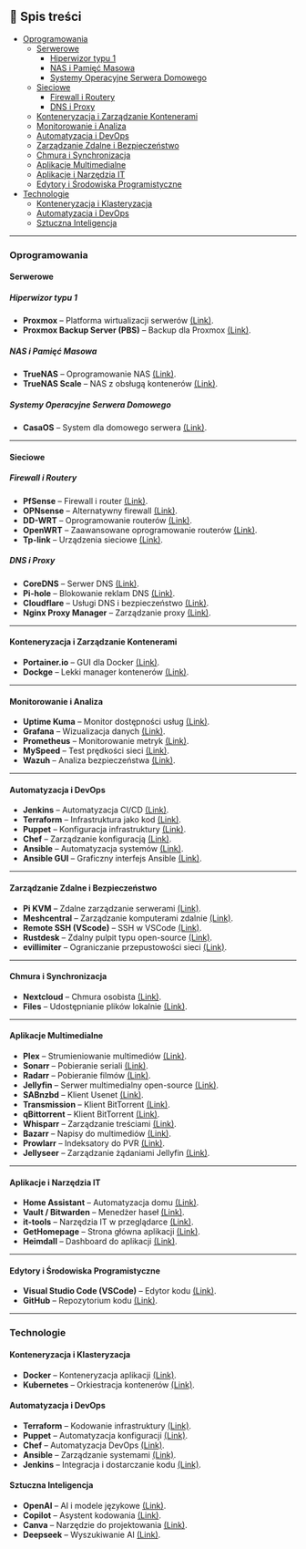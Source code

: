 ## 📑 **Spis treści**
- [Oprogramowania](#oprogramowania)
  - [Serwerowe](#serwerowe)
    - [Hiperwizor typu 1](#hiperwizor-typu-1)
    - [NAS i Pamięć Masowa](#nas-i-pamięć-masowa)
    - [Systemy Operacyjne Serwera Domowego](#systemy-operacyjne-serwera-domowego)
  - [Sieciowe](#sieciowe)
    - [Firewall i Routery](#firewall-i-routery)
    - [DNS i Proxy](#dns-i-proxy)
  - [Konteneryzacja i Zarządzanie Kontenerami](#konteneryzacja-i-zarządzanie-kontenerami)
  - [Monitorowanie i Analiza](#monitorowanie-i-analiza)
  - [Automatyzacja i DevOps](#automatyzacja-i-devops)
  - [Zarządzanie Zdalne i Bezpieczeństwo](#zarządzanie-zdalne-i-bezpieczeństwo)
  - [Chmura i Synchronizacja](#chmura-i-synchronizacja)
  - [Aplikacje Multimedialne](#aplikacje-multimedialne)
  - [Aplikacje i Narzędzia IT](#aplikacje-i-narzędzia-it)
  - [Edytory i Środowiska Programistyczne](#edytory-i-środowiska-programistyczne)
- [Technologie](#technologie)
  - [Konteneryzacja i Klasteryzacja](#konteneryzacja-i-klasteryzacja)
  - [Automatyzacja i DevOps](#automatyzacja-i-devops)
  - [Sztuczna Inteligencja](#sztuczna-inteligencja)

---

### **Oprogramowania**

#### **Serwerowe**

##### **Hiperwizor typu 1**
- **Proxmox** – Platforma wirtualizacji serwerów [(Link)](https://www.proxmox.com/).
- **Proxmox Backup Server (PBS)** – Backup dla Proxmox [(Link)](https://www.proxmox.com/en/proxmox-backup-server).

##### **NAS i Pamięć Masowa**
- **TrueNAS** – Oprogramowanie NAS [(Link)](https://www.truenas.com/).
- **TrueNAS Scale** – NAS z obsługą kontenerów [(Link)](https://www.truenas.com/truenas-scale/).

##### **Systemy Operacyjne Serwera Domowego**
- **CasaOS** – System dla domowego serwera [(Link)](https://casaos.io/).

---

#### **Sieciowe**

##### **Firewall i Routery**
- **PfSense** – Firewall i router [(Link)](https://www.pfsense.org/).
- **OPNsense** – Alternatywny firewall [(Link)](https://opnsense.org/).
- **DD-WRT** – Oprogramowanie routerów [(Link)](https://dd-wrt.com/).
- **OpenWRT** – Zaawansowane oprogramowanie routerów [(Link)](https://openwrt.org/).
- **Tp-link** – Urządzenia sieciowe [(Link)](https://www.tp-link.com/).

##### **DNS i Proxy**
- **CoreDNS** – Serwer DNS [(Link)](https://coredns.io/).
- **Pi-hole** – Blokowanie reklam DNS [(Link)](https://pi-hole.net/).
- **Cloudflare** – Usługi DNS i bezpieczeństwo [(Link)](https://www.cloudflare.com/).
- **Nginx Proxy Manager** – Zarządzanie proxy [(Link)](https://nginxproxymanager.com/).

---

#### **Konteneryzacja i Zarządzanie Kontenerami**
- **Portainer.io** – GUI dla Docker [(Link)](https://www.portainer.io/).
- **Dockge** – Lekki manager kontenerów [(Link)](https://github.com/louislam/dockge).

---

#### **Monitorowanie i Analiza**
- **Uptime Kuma** – Monitor dostępności usług [(Link)](https://github.com/louislam/uptime-kuma).
- **Grafana** – Wizualizacja danych [(Link)](https://grafana.com/).
- **Prometheus** – Monitorowanie metryk [(Link)](https://prometheus.io/).
- **MySpeed** – Test prędkości sieci [(Link)](https://github.com/alexjustesen/myspeed).
- **Wazuh** – Analiza bezpieczeństwa [(Link)](https://wazuh.com/).

---

#### **Automatyzacja i DevOps**
- **Jenkins** – Automatyzacja CI/CD [(Link)](https://www.jenkins.io/).
- **Terraform** – Infrastruktura jako kod [(Link)](https://www.terraform.io/).
- **Puppet** – Konfiguracja infrastruktury [(Link)](https://puppet.com/).
- **Chef** – Zarządzanie konfiguracją [(Link)](https://www.chef.io/).
- **Ansible** – Automatyzacja systemów [(Link)](https://www.ansible.com/).
- **Ansible GUI** – Graficzny interfejs Ansible [(Link)](https://github.com/ansible/awx).

---

#### **Zarządzanie Zdalne i Bezpieczeństwo**
- **Pi KVM** – Zdalne zarządzanie serwerami [(Link)](https://pikvm.org/).
- **Meshcentral** – Zarządzanie komputerami zdalnie [(Link)](https://meshcentral.com/).
- **Remote SSH (VScode)** – SSH w VSCode [(Link)](https://code.visualstudio.com/docs/remote/ssh).
- **Rustdesk** – Zdalny pulpit typu open-source [(Link)](https://rustdesk.com/).
- **evillimiter** – Ograniczanie przepustowości sieci [(Link)](https://github.com/bitbrute/evillimiter).

---

#### **Chmura i Synchronizacja**
- **Nextcloud** – Chmura osobista [(Link)](https://nextcloud.com/).
- **Files** – Udostępnianie plików lokalnie [(Link)](https://files.community/).

---

#### **Aplikacje Multimedialne**
- **Plex** – Strumieniowanie multimediów [(Link)](https://www.plex.tv/).
- **Sonarr** – Pobieranie seriali [(Link)](https://sonarr.tv/).
- **Radarr** – Pobieranie filmów [(Link)](https://radarr.video/).
- **Jellyfin** – Serwer multimedialny open-source [(Link)](https://jellyfin.org/).
- **SABnzbd** – Klient Usenet [(Link)](https://sabnzbd.org/).
- **Transmission** – Klient BitTorrent [(Link)](https://transmissionbt.com/).
- **qBittorrent** – Klient BitTorrent [(Link)](https://www.qbittorrent.org/).
- **Whisparr** – Zarządzanie treściami [(Link)](https://github.com/Whisparr/Whisparr).
- **Bazarr** – Napisy do multimediów [(Link)](https://www.bazarr.media/).
- **Prowlarr** – Indeksatory do PVR [(Link)](https://prowlarr.com/).
- **Jellyseer** – Zarządzanie żądaniami Jellyfin [(Link)](https://github.com/Fallenbagel/jellyseerr).

---

#### **Aplikacje i Narzędzia IT**
- **Home Assistant** – Automatyzacja domu [(Link)](https://www.home-assistant.io/).
- **Vault / Bitwarden** – Menedżer haseł [(Link)](https://bitwarden.com/).
- **it-tools** – Narzędzia IT w przeglądarce [(Link)](https://it-tools.tech/).
- **GetHomepage** – Strona główna aplikacji [(Link)](https://gethomepage.dev/).
- **Heimdall** – Dashboard do aplikacji [(Link)](https://heimdall.site/).

---

#### **Edytory i Środowiska Programistyczne**
- **Visual Studio Code (VSCode)** – Edytor kodu [(Link)](https://code.visualstudio.com/).
- **GitHub** – Repozytorium kodu [(Link)](https://github.com/).

---

### **Technologie**

#### **Konteneryzacja i Klasteryzacja**
- **Docker** – Konteneryzacja aplikacji [(Link)](https://www.docker.com/).
- **Kubernetes** – Orkiestracja kontenerów [(Link)](https://kubernetes.io/).

#### **Automatyzacja i DevOps**
- **Terraform** – Kodowanie infrastruktury [(Link)](https://www.terraform.io/).
- **Puppet** – Automatyzacja konfiguracji [(Link)](https://puppet.com/).
- **Chef** – Automatyzacja DevOps [(Link)](https://www.chef.io/).
- **Ansible** – Zarządzanie systemami [(Link)](https://www.ansible.com/).
- **Jenkins** – Integracja i dostarczanie kodu [(Link)](https://www.jenkins.io/).

#### **Sztuczna Inteligencja**
- **OpenAI** – AI i modele językowe [(Link)](https://openai.com/).
- **Copilot** – Asystent kodowania [(Link)](https://github.com/features/copilot).
- **Canva** – Narzędzie do projektowania [(Link)](https://www.canva.com/).
- **Deepseek** – Wyszukiwanie AI [(Link)](https://deepseek.com/).
